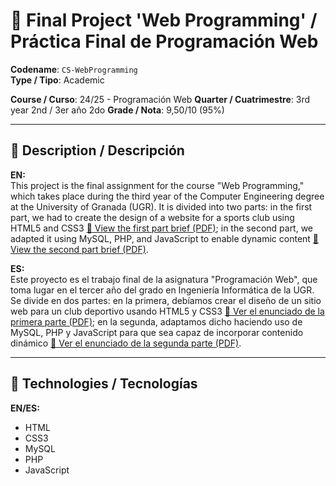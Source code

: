 # 📌 Final Project 'Web Programming' / Práctica Final de Programación Web

**Codename**: `CS-WebProgramming`  
**Type / Tipo**: Academic  

**Course / Curso**: 24/25 - Programación Web
**Quarter / Cuatrimestre**: 3rd year 2nd / 3er año 2do
**Grade / Nota**: 9,50/10 (95%)

---

## 📖 Description / Descripción

**EN:**  
This project is the final assignment for the course "Web Programming," which takes place during the third year of the Computer Engineering degree at the University of Granada (UGR). It is divided into two parts: in the first part, we had to create the design of a website for a sports club using HTML5 and CSS3 [📄 View the first part brief (PDF)](./PW-PI-Evaluable-Responsive_v2_c2425.pdf); in the second part, we adapted it using MySQL, PHP, and JavaScript to enable dynamic content [📄 View the second part brief (PDF)](./PW-PII-Evaluable-c2425.pdf).

**ES:**  
Este proyecto es el trabajo final de la asignatura "Programación Web", que toma lugar en el tercer año del grado en Ingeniería Informática de la UGR. Se divide en dos partes: en la primera, debíamos crear el diseño de un sitio web para un club deportivo usando HTML5 y CSS3 [📄 Ver el enunciado de la primera parte (PDF)](./PW-PI-Evaluable-Responsive_v2_c2425.pdf); en la segunda, adaptamos dicho haciendo uso de MySQL, PHP y JavaScript para que sea capaz de incorporar contenido dinámico [📄 Ver el enunciado de la segunda parte (PDF)](./PW-PII-Evaluable-c2425.pdf).

---

## 🚀 Technologies / Tecnologías

**EN/ES:**  
  - HTML
  - CSS3
  - MySQL
  - PHP
  - JavaScript
